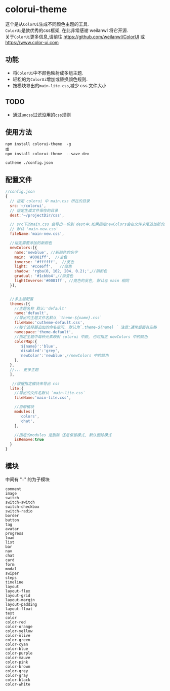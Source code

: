 # colorui-theme

这个是从`ColorUi`生成不同颜色主题的工具.  
`ColorUi`是款优秀的css框架, 在此非常感谢 weilanwl 将它开源.  
关于`ColorUi`更多信息,请前往 <https://github.com/weilanwl/ColorUI> 或 <https://www.color-ui.com>

## 功能

- 将`ColorUi`中不颜色映射成多组主题.
- 轻松的为`ColorUi`增加或替换颜色规则.
- 按模块导出的`main-lite.css`,减少 css 文件大小

## TODO

- 通过`uncss`过滤没用的`css`规则

## 使用方法

```
npm install colorui-theme  -g
或
npm install colorui-theme  --save-dev

cutheme ./config.json
```

## 配置文件

```js
//config.json
{
  // 指定 colorui 中 main.css 所在的目录
  src:'~/colorui',
  // 指定生成文件保存的目录
  dest:'~/projectDir/css',

  // src下的main.css 会导出一份到 dest中,如果指定newColors会在文件末尾追加新的颜色规则
  // 默认 'main-new.css'
  fileName:'main-new.css',

  //指定需要添加的新颜色
  newColors:[{
    name:'newblue', //新颜色的名字
    main: '#0081ff',  //主色
    inverse: '#ffffff',  //反色
    light: '#cce6ff',   //亮色
    shadow: 'rgba(0, 102, 204, 0.2);',//阴影色
    gradual: '#1cbbb4',//渐变色
    lightInverse:'#0081ff', //亮色的反色, 默认与 main 相同
  }],


  //多主题配置
  themes:[{
    //主题名称 默认:'default'
    name:'default',
    //导出的主题文件名默认 `theme-${name}.css`
    fileName:'cutheme-default.css',
    //每个选择器追加的命名空间, 默认为`.theme-${name} ` 注意:通常后面有空格
    namespace:'theme-default',
    //指定主题中每种元素映射 colorui 中颜, 也可指定 newColors 中的颜色
    colorMap:{
      '${name}':'blue',
      'disabled':'grey',
      'newColor':'newblue',//newColors 中的颜色
    },
  },
  //... 更多主题
  ],

   //根据指定模块来导出 css
  lite:{
    //导出的文件名默认 `main-lite.css`
    fileName:'main-lite.css',

    //自带模块
    modules:[
      'colors',
      'chat',
    ],

    //指定的modules 是删除 还是保留模式, 默认删除模式
    isRemove:true
  }
}
```

## 模块

中间有 "`-`" 的为子模块

```
comment
image
switch
switch-switch
switch-checkbox
switch-radio
border
button
tag
avatar
progress
load
list
bar
nav
chat
card
form
modal
swiper
steps
timeline
layout
layout-flex
layout-grid
layout-margin
layout-padding
layout-float
text
color
color-red
color-orange
color-yellow
color-olive
color-green
color-cyan
color-blue
color-purple
color-mauve
color-pink
color-brown
color-grey
color-gray
color-black
color-white
```

